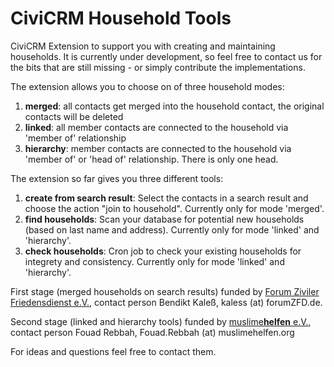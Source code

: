 # CiviCRM Household Tools

CiviCRM Extension to support you with creating and maintaining households. It is currently under development, so feel free to contact us for the bits that are still missing - or simply contribute the implementations.

The extension allows you to choose on of three household modes:
 
1. **merged**: all contacts get merged into the household contact, the original contacts will be deleted
2. **linked**: all member contacts are connected to the household via 'member of' relationship
3. **hierarchy**: member contacts are connected to the household via 'member of' or 'head of' relationship. There is only one head.

The extension so far gives you three different tools:

1. **create from search result**: Select the contacts in a search result and choose the action "join to household". Currently only for mode 'merged'.
2. **find households**: Scan your database for potential new households (based on last name and address). Currently only for mode 'linked' and 'hierarchy'.
2. **check households**: Cron job to check your existing households for integrety and consistency. Currently only for mode 'linked' and 'hierarchy'.



First stage (merged households on search results) funded by [Forum Ziviler Friedensdienst e.V.](http://www.forumzfd.de/), contact person Bendikt Kaleß, kaless (at) forumZFD.de.

Second stage (linked and hierarchy tools) funded by [muslime**helfen** e.V.](http://www.muslimehelfen.org/), contact person Fouad Rebbah, Fouad.Rebbah (at) muslimehelfen.org

For ideas and questions feel free to contact them.
